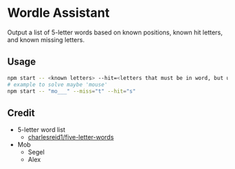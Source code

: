 # Wordle Assistant

Output a list of 5-letter words based on known positions, known hit letters, and known missing letters.

## Usage

```bash
npm start -- <known letters> --hit=<letters that must be in word, but unknown position> --miss=<letters that cannot be in the word>
# example to solve maybe 'mouse'
npm start -- "mo___" --miss="t" --hit="s"
```

## Credit

 - 5-letter word list
   - [charlesreid1/five-letter-words](https://github.com/charlesreid1/five-letter-words)
 - Mob
   - Segel
   - Alex
